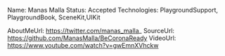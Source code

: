 Name: Manas Malla
Status: Accepted
Technologies: PlaygroundSupport, PlaygroundBook, SceneKit,UIKit

AboutMeUrl: https://twitter.com/manas_malla_
SourceUrl: https://github.com/ManasMalla/BeCoronaReady
VideoUrl: https://www.youtube.com/watch?v=gwEmnXVhckw

<!---
EXAMPLE
Name: John Appleseed
Status: Submitted <or> Winner <or> Distinguished <or> Rejected
Technologies: SwiftUI, RealityKit, CoreGraphic

AboutMeUrl: https://linkedin.com/in/johnappleseed
SourceUrl: https://github.com/johnappleseed/wwdc2025
VideoUrl: https://youtu.be/ABCDE123456
-->
